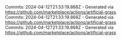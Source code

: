 Commits: 2024-04-12T21:33:19.868Z - Generated via https://github.com/marketplace/actions/artificial-grass
<br>
Commits: 2024-04-12T21:33:19.868Z - Generated via https://github.com/marketplace/actions/artificial-grass
<br>
Commits: 2024-04-12T21:33:19.868Z - Generated via https://github.com/marketplace/actions/artificial-grass
<br>
